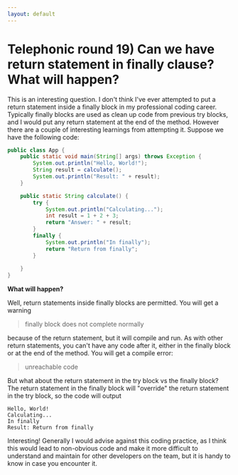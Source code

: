 ```yaml
---
layout: default
---
```

# Telephonic round 19) Can we have return statement in finally clause? What will happen?

This is an interesting question. I don't think I've ever attempted to put a return statement inside a finally block in my professional coding career. Typically finally blocks are used as clean up code from previous try blocks, and I would put any return statement at the end of the method.  However there are a couple of interesting learnings from attempting it. Suppose we have the following code:

```java
public class App {
    public static void main(String[] args) throws Exception {
        System.out.println("Hello, World!");
        String result = calculate();
        System.out.println("Result: " + result);      
    }

    public static String calculate() {
        try {
            System.out.println("Calculating...");
            int result = 1 + 2 + 3;
            return "Answer: " + result;            
        }
        finally {
            System.out.println("In finally");
            return "Return from finally";
        }
        
    }
}
```

**What will happen?**

Well, return statements inside finally blocks are permitted. You will get a warning
> finally block does not complete normally

because of the return statement, but it will compile and run. As with other return statements, you can't have any code after it, either in the finally block or at the end of the method. You will get a compile error:
> unreachable code

But what about the return statement in the try block vs the finally block? The return statement in the finally block will "override" the return statement in the try block, so the code will output
```
Hello, World!
Calculating...
In finally
Result: Return from finally
```

Interesting! Generally I would advise against this coding practice, as I think this would lead to non-obvious code and make it more difficult to understand and maintain for other developers on the team, but it is handy to know in case you encounter it.

